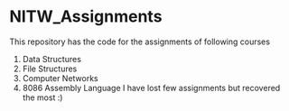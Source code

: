 # NITW_Assignments
This repository has the code for the assignments of following courses
1. Data Structures
2. File Structures
3. Computer Networks
4. 8086 Assembly Language
I have lost few assignments but recovered the most :)


